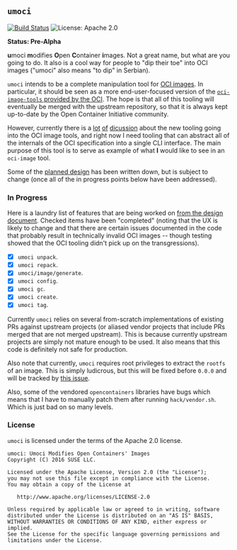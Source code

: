 ## `umoci` ###

[![Build Status](https://img.shields.io/travis/cyphar/umoci/master.svg)](https://travis-ci.org/cyphar/umoci)
![License: Apache 2.0](https://img.shields.io/github/license/cyphar/umoci.svg)

**Status: Pre-Alpha**

**u**moci **m**odifies **O**pen **C**ontainer **i**mages. Not a great name, but
what are you going to do. It also is a cool way for people to "dip their toe"
into OCI images ("umoci" also means "to dip" in Serbian).

`umoci` intends to be a complete manipulation tool for [OCI images][oci-image-spec].
In particular, it should be seen as a more end-user-focused version of the
[`oci-image-tools` provided by the OCI][oci-image-tools]. The hope is that all
of this tooling will eventually be merged with the upstream repository, so that
it is always kept up-to-date by the Open Container Initiative community.

However, currently there is a [lot][disc-1] [of][disc-2] [dicussion][disc-3]
about the new tooling going into the OCI image tools, and right now I need
tooling that can abstract all of the internals of the OCI specification into a
single CLI interface. The main purpose of this tool is to serve as example of
what **I** would like to see in an `oci-image` tool.

Some of the [planned design][design.md] has been written down, but is subject
to change (once all of the in progress points below have been addressed).

[oci-image-spec]: https://github.com/opencontainers/image-spec
[oci-image-tools]: https://github.com/opencontainers/image-tools
[disc-1]: https://github.com/opencontainers/image-spec/pull/411
[disc-2]: https://github.com/opencontainers/image-tools/pull/5
[disc-3]: https://github.com/opencontainers/image-tools/pull/8
[design.md]: DESIGN.md

### In Progress ###

Here is a laundry list of features that are being worked on [from the design
document][design.md]. Checked items have been "completed" (noting that the UX
is likely to change and that there are certain issues documented in the code
that probably result in technically invalid OCI images -- though testing showed
that the OCI tooling didn't pick up on the transgressions).

* [x] `umoci unpack`.
* [x] `umoci repack`.
* [x] `umoci/image/generate`.
* [x] `umoci config`.
* [x] `umoci gc`.
* [x] `umoci create`.
* [x] `umoci tag`.

Currently `umoci` relies on several from-scratch implementations of existing
PRs against upstream projects (or aliased vendor projects that include PRs
merged that are not merged upstream). This is because currently upstream
projects are simply not mature enough to be used. It also means that this code
is definitely not safe for production.

Also note that currently, `umoci` requires root privileges to extract the
`rootfs` of an image. This is simply ludicrous, but this will be fixed before
`0.0.0` and will be tracked by [this issue][unpriv-issue].

Also, some of the vendored `opencontainers` libraries have bugs which means
that I have to manually patch them after running `hack/vendor.sh`. Which is
just bad on so many levels.

[unpriv-issue]: https://github.com/cyphar/umoci/issues/26

### License ###

`umoci` is licensed under the terms of the Apache 2.0 license.

```
umoci: Umoci Modifies Open Containers' Images
Copyright (C) 2016 SUSE LLC.

Licensed under the Apache License, Version 2.0 (the "License");
you may not use this file except in compliance with the License.
You may obtain a copy of the License at

   http://www.apache.org/licenses/LICENSE-2.0

Unless required by applicable law or agreed to in writing, software
distributed under the License is distributed on an "AS IS" BASIS,
WITHOUT WARRANTIES OR CONDITIONS OF ANY KIND, either express or implied.
See the License for the specific language governing permissions and
limitations under the License.
```
